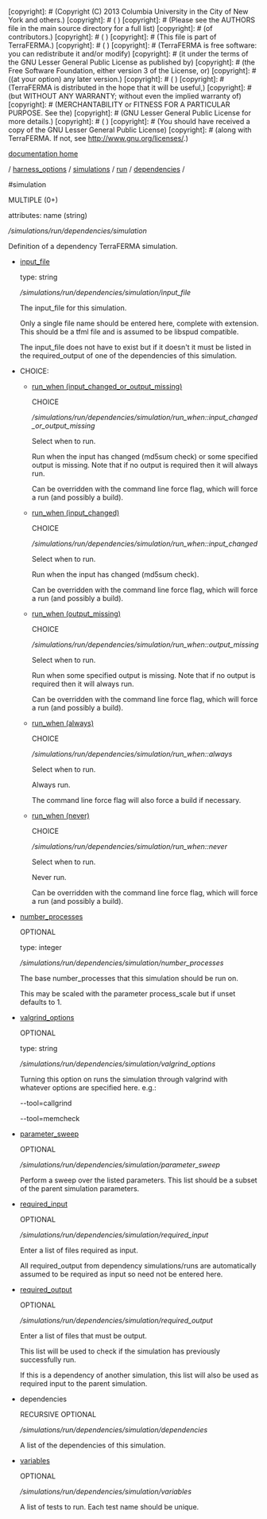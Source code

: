 [copyright]: # (Copyright (C) 2013 Columbia University in the City of New York and others.)
[copyright]: # ( )
[copyright]: # (Please see the AUTHORS file in the main source directory for a full list)
[copyright]: # (of contributors.)
[copyright]: # ( )
[copyright]: # (This file is part of TerraFERMA.)
[copyright]: # ( )
[copyright]: # (TerraFERMA is free software: you can redistribute it and/or modify)
[copyright]: # (it under the terms of the GNU Lesser General Public License as published by)
[copyright]: # (the Free Software Foundation, either version 3 of the License, or)
[copyright]: # ((at your option) any later version.)
[copyright]: # ( )
[copyright]: # (TerraFERMA is distributed in the hope that it will be useful,)
[copyright]: # (but WITHOUT ANY WARRANTY; without even the implied warranty of)
[copyright]: # (MERCHANTABILITY or FITNESS FOR A PARTICULAR PURPOSE. See the)
[copyright]: # (GNU Lesser General Public License for more details.)
[copyright]: # ( )
[copyright]: # (You should have received a copy of the GNU Lesser General Public License)
[copyright]: # (along with TerraFERMA. If not, see <http://www.gnu.org/licenses/>.)

[documentation home](Documentation)

/ [harness_options](../../../../harness_options.md) / [simulations](../../../simulations.md) / [run](../../run.md) / [dependencies](../dependencies.md) /

#simulation

MULTIPLE (0+) 

attributes: name (string) 

*/simulations/run/dependencies/simulation*

Definition of a dependency TerraFERMA simulation.

* [input_file](simulation/input_file.md "child")

    type: string

    */simulations/run/dependencies/simulation/input_file*

    The input_file for this simulation.
    
    Only a single file name should be entered here, complete with extension.
    This should be a tfml file and is assumed to be libspud compatible.
    
    The input_file does not have to exist but if it doesn't it must be listed
    in the required_output of one of the dependencies of this simulation.

* CHOICE:
    * [run_when (input_changed_or_output_missing)](simulation/run_when__input_changed_or_output_missing.md "child")

        CHOICE 

        */simulations/run/dependencies/simulation/run_when::input_changed_or_output_missing*

        Select when to run.
        
        Run when the input has changed  (md5sum check) or some specified output is missing.
        Note that if no output is required then it will always run.
        
        Can be overridden with the command line force flag, which will force a run (and possibly a build).

    * [run_when (input_changed)](simulation/run_when__input_changed.md "child")

        CHOICE 

        */simulations/run/dependencies/simulation/run_when::input_changed*

        Select when to run.
        
        Run when the input has changed (md5sum check).
        
        Can be overridden with the command line force flag, which will force a run (and possibly a build).

    * [run_when (output_missing)](simulation/run_when__output_missing.md "child")

        CHOICE 

        */simulations/run/dependencies/simulation/run_when::output_missing*

        Select when to run.
        
        Run when some specified output is missing.
        Note that if no output is required then it will always run.
        
        Can be overridden with the command line force flag, which will force a run (and possibly a build).

    * [run_when (always)](simulation/run_when__always.md "child")

        CHOICE 

        */simulations/run/dependencies/simulation/run_when::always*

        Select when to run.
        
        Always run.  
        
        The command line force flag will also force a build if necessary.

    * [run_when (never)](simulation/run_when__never.md "child")

        CHOICE 

        */simulations/run/dependencies/simulation/run_when::never*

        Select when to run.
        
        Never run.
        
        Can be overridden with the command line force flag, which will force a run (and possibly a build).

* [number_processes](simulation/number_processes.md "child")

    OPTIONAL 

    type: integer

    */simulations/run/dependencies/simulation/number_processes*

    The base number_processes that this simulation should be run on.
    
    This may be scaled with the parameter process_scale but if unset defaults to 1.

* [valgrind_options](simulation/valgrind_options.md "child")

    OPTIONAL 

    type: string

    */simulations/run/dependencies/simulation/valgrind_options*

    Turning this option on runs the simulation through valgrind with whatever
    options are specified here.  e.g.:
    
    --tool=callgrind
    
    --tool=memcheck

* [parameter_sweep](simulation/parameter_sweep.md "child")

    OPTIONAL 

    */simulations/run/dependencies/simulation/parameter_sweep*

    Perform a sweep over the listed parameters.  This list should be a subset of the parent simulation parameters.

* [required_input](simulation/required_input.md "child")

    OPTIONAL 

    */simulations/run/dependencies/simulation/required_input*

    Enter a list of files required as input.
    
    All required_output from dependency simulations/runs are automatically 
    assumed to be required as input so need not be entered here.

* [required_output](simulation/required_output.md "child")

    OPTIONAL 

    */simulations/run/dependencies/simulation/required_output*

    Enter a list of files that must be output.
    
    This list will be used to check if the simulation has previously successfully run.
    
    If this is a dependency of another simulation, this list will also be used as
    required input to the parent simulation.

* dependencies

    RECURSIVE OPTIONAL 

    */simulations/run/dependencies/simulation/dependencies*

    A list of the dependencies of this simulation.

* [variables](simulation/variables.md "child")

    OPTIONAL 

    */simulations/run/dependencies/simulation/variables*

    A list of tests to run.  Each test name should be unique.

[autogenerated]: # (This file was automatically generated from the schema file:/home/cwilson/repos/github/TerraFERMA/TerraFERMA/buckettools/schemas/simulations.rng.)

